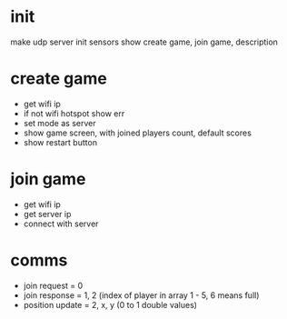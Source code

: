 # init

make udp server
init sensors
show create game, join game, description

# create game

-   get wifi ip
-   if not wifi hotspot show err
-   set mode as server
-   show game screen, with joined players count, default scores
-   show restart button

# join game

-   get wifi ip
-   get server ip
-   connect with server

# comms

-   join request = 0
-   join response = 1, 2 (index of player in array 1 - 5, 6 means full)
-   position update = 2, x, y (0 to 1 double values)
